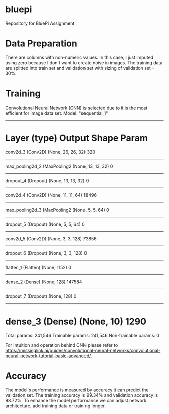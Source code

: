 # bluepi
Repository for BluePi Assignment

# Data Preparation
There are columns with non-numeric values. In this case, I just imputed using zero because I don't want to create noise in images.
The training data are splitted into train set and validation set with sizing of validation set = 30%.

# Training
Convolutional Neural Network (CNN) is selected due to it is the most efficient for image data set.
Model: "sequential_1"
_________________________________________________________________
Layer (type)                 Output Shape              Param   
=================================================================
conv2d_3 (Conv2D)            (None, 26, 26, 32)        320       
_________________________________________________________________
max_pooling2d_2 (MaxPooling2 (None, 13, 13, 32)        0         
_________________________________________________________________
dropout_4 (Dropout)          (None, 13, 13, 32)        0         
_________________________________________________________________
conv2d_4 (Conv2D)            (None, 11, 11, 64)        18496     
_________________________________________________________________
max_pooling2d_3 (MaxPooling2 (None, 5, 5, 64)          0         
_________________________________________________________________
dropout_5 (Dropout)          (None, 5, 5, 64)          0         
_________________________________________________________________
conv2d_5 (Conv2D)            (None, 3, 3, 128)         73856     
_________________________________________________________________
dropout_6 (Dropout)          (None, 3, 3, 128)         0         
_________________________________________________________________
flatten_1 (Flatten)          (None, 1152)              0         
_________________________________________________________________
dense_2 (Dense)              (None, 128)               147584    
_________________________________________________________________
dropout_7 (Dropout)          (None, 128)               0         
_________________________________________________________________
dense_3 (Dense)              (None, 10)                1290      
=================================================================
Total params: 241,546
Trainable params: 241,546
Non-trainable params: 0

For Intuition and operation behind CNN please refer to https://missinglink.ai/guides/convolutional-neural-networks/convolutional-neural-network-tutorial-basic-advanced/.

# Accuracy
The model's performance is measured by accuracy it can predict the validation set.
The training accuracy is 99.34% and validation accuracy is 98.72%.
To enhance the model performance we can adjust network architecture, add training data or training longer.

